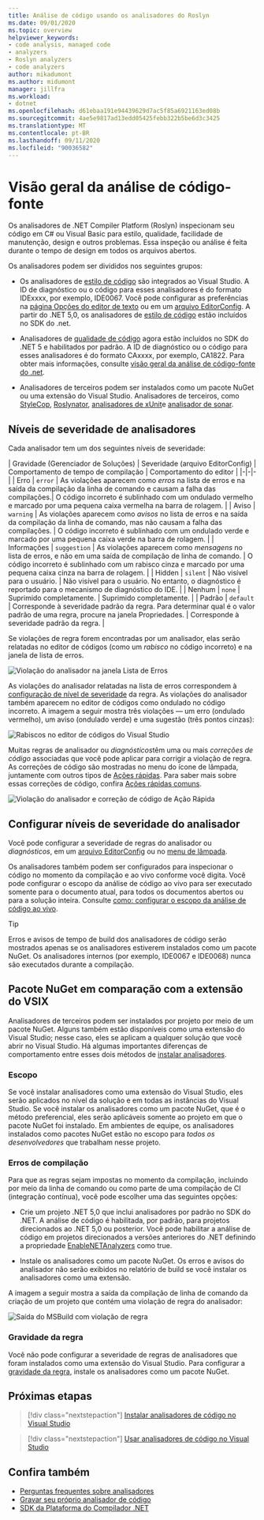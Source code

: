 ```yaml
---
title: Análise de código usando os analisadores do Roslyn
ms.date: 09/01/2020
ms.topic: overview
helpviewer_keywords:
- code analysis, managed code
- analyzers
- Roslyn analyzers
- code analyzers
author: mikadumont
ms.author: midumont
manager: jillfra
ms.workload:
- dotnet
ms.openlocfilehash: d61ebaa191e94439629d7ac5f85a6921163ed08b
ms.sourcegitcommit: 4ae5e9817ad13edd05425febb322b5be6d3c3425
ms.translationtype: MT
ms.contentlocale: pt-BR
ms.lasthandoff: 09/11/2020
ms.locfileid: "90036582"
---
```

# <a name="overview-of-source-code-analysis"></a>Visão geral da análise de código-fonte

Os analisadores de .NET Compiler Platform (Roslyn) inspecionam seu código em C# ou Visual Basic para estilo, qualidade, facilidade de manutenção, design e outros problemas. Essa inspeção ou análise é feita durante o tempo de design em todos os arquivos abertos. 

Os analisadores podem ser divididos nos seguintes grupos:

- Os analisadores de [estilo de código](https://docs.microsoft.com/visualstudio/ide/editorconfig-code-style-settings-reference?view=vs-2019#convention-categories) são integrados ao Visual Studio. A ID de diagnóstico ou o código para esses analisadores é do formato IDExxxx, por exemplo, IDE0067. Você pode configurar as preferências na [página Opções do editor de texto](../ide/code-styles-and-code-cleanup.md) ou em um [arquivo EditorConfig](../ide/editorconfig-code-style-settings-reference.md). A partir do .NET 5,0, os analisadores de [estilo de código](https://docs.microsoft.com/dotnet/fundamentals/productivity/code-analysis) estão incluídos no SDK do .net.

- Analisadores de [qualidade de código](/code-analysis-warnings-for-managed-code-by-checkid.md) agora estão incluídos no SDK do .NET 5 e habilitados por padrão. A ID de diagnóstico ou o código para esses analisadores é do formato CAxxxx, por exemplo, CA1822. Para obter mais informações, consulte [visão geral da análise de código-fonte do .net](/dotnet/fundamentals/productivity/code-analysis).

- Analisadores de terceiros podem ser instalados como um pacote NuGet ou uma extensão do Visual Studio. Analisadores de terceiros, como [StyleCop](https://www.nuget.org/packages/StyleCop.Analyzers/), [Roslynator](https://www.nuget.org/packages/Roslynator.Analyzers/), [analisadores de xUnit](https://www.nuget.org/packages/xunit.analyzers/)e [analisador de sonar](https://www.nuget.org/packages/SonarAnalyzer.CSharp/).

## <a name="severity-levels-of-analyzers"></a>Níveis de severidade de analisadores

Cada analisador tem um dos seguintes níveis de severidade:

| Gravidade (Gerenciador de Soluções) | Severidade (arquivo EditorConfig) | Comportamento de tempo de compilação | Comportamento do editor |
|-|-|-|
| Erro | `error` | As violações aparecem como *erros* na lista de erros e na saída da compilação da linha de comando e causam a falha das compilações.| O código incorreto é sublinhado com um ondulado vermelho e marcado por uma pequena caixa vermelha na barra de rolagem. |
| Aviso | `warning` | As violações aparecem como *avisos* no lista de erros e na saída da compilação da linha de comando, mas não causam a falha das compilações. | O código incorreto é sublinhado com um ondulado verde e marcado por uma pequena caixa verde na barra de rolagem. |
| Informações | `suggestion` | As violações aparecem como *mensagens* no lista de erros, e não em uma saída de compilação de linha de comando. | O código incorreto é sublinhado com um rabisco cinza e marcado por uma pequena caixa cinza na barra de rolagem. |
| Hidden | `silent` | Não visível para o usuário. | Não visível para o usuário. No entanto, o diagnóstico é reportado para o mecanismo de diagnóstico do IDE. |
| Nenhum | `none` | Suprimido completamente. | Suprimido completamente. |
| Padrão | `default` | Corresponde à severidade padrão da regra. Para determinar qual é o valor padrão de uma regra, procure na janela Propriedades. | Corresponde à severidade padrão da regra. |

Se violações de regra forem encontradas por um analisador, elas serão relatadas no editor de códigos (como um *rabisco* no código incorreto) e na janela de lista de erros.

![Violação do analisador na janela Lista de Erros](../code-quality/media/code-analysis-error-list.png)

As violações do analisador relatadas na lista de erros correspondem à [configuração de nível de severidade](../code-quality/use-roslyn-analyzers.md#configure-severity-levels) da regra. As violações do analisador também aparecem no editor de códigos como ondulado no código incorreto. A imagem a seguir mostra três violações &mdash; um erro (ondulado vermelho), um aviso (ondulado verde) e uma sugestão (três pontos cinzas):

![Rabiscos no editor de códigos do Visual Studio](media/diagnostics-severity-colors.png)

Muitas regras de analisador ou *diagnósticos*têm uma ou mais *correções de código* associadas que você pode aplicar para corrigir a violação de regra. As correções de código são mostradas no menu do ícone de lâmpada, juntamente com outros tipos de [Ações rápidas](../ide/quick-actions.md). Para saber mais sobre essas correções de código, confira [Ações rápidas comuns](../ide/quick-actions.md).

![Violação do analisador e correção de código de Ação Rápida](../code-quality/media/built-in-analyzer-code-fix.png)

## <a name="configure-analyzer-severity-levels"></a>Configurar níveis de severidade do analisador

Você pode configurar a severidade de regras do analisador ou *diagnósticos*, em um [arquivo EditorConfig](../code-quality/use-roslyn-analyzers.md#set-rule-severity-in-an-editorconfig-file) ou no [menu de lâmpada](../code-quality/use-roslyn-analyzers.md#set-rule-severity-from-the-light-bulb-menu). 

Os analisadores também podem ser configurados para inspecionar o código no momento da compilação e ao vivo conforme você digita. Você pode configurar o escopo da análise de código ao vivo para ser executado somente para o documento atual, para todos os documentos abertos ou para a solução inteira. Consulte [como: configurar o escopo da análise de código ao vivo](./configure-live-code-analysis-scope-managed-code.md).

> [!TIP]
> Erros e avisos de tempo de build dos analisadores de código serão mostrados apenas se os analisadores estiverem instalados como um pacote NuGet. Os analisadores internos (por exemplo, IDE0067 e IDE0068) nunca são executados durante a compilação.

## <a name="nuget-package-versus-vsix-extension"></a>Pacote NuGet em comparação com a extensão do VSIX

Analisadores de terceiros podem ser instalados por projeto por meio de um pacote NuGet. Alguns também estão disponíveis como uma extensão do Visual Studio; nesse caso, eles se aplicam a qualquer solução que você abrir no Visual Studio. Há algumas importantes diferenças de comportamento entre esses dois métodos de [instalar analisadores](../code-quality/install-roslyn-analyzers.md).

### <a name="scope"></a>Escopo

Se você instalar analisadores como uma extensão do Visual Studio, eles serão aplicados no nível da solução e em todas as instâncias do Visual Studio. Se você instalar os analisadores como um pacote NuGet, que é o método preferencial, eles serão aplicáveis somente ao projeto em que o pacote NuGet foi instalado. Em ambientes de equipe, os analisadores instalados como pacotes NuGet estão no escopo para *todos os desenvolvedores* que trabalham nesse projeto.

### <a name="build-errors"></a>Erros de compilação

Para que as regras sejam impostas no momento da compilação, incluindo por meio da linha de comando ou como parte de uma compilação de CI (integração contínua), você pode escolher uma das seguintes opções:

- Crie um projeto .NET 5,0 que inclui analisadores por padrão no SDK do .NET. A análise de código é habilitada, por padrão, para projetos direcionados ao .NET 5,0 ou posterior. Você pode habilitar a análise de código em projetos direcionados a versões anteriores do .NET definindo a propriedade [EnableNETAnalyzers](https://docs.microsoft.com/dotnet/core/project-sdk/msbuild-props#enablenetanalyzers) como true.

- Instale os analisadores como um pacote NuGet. Os erros e avisos do analisador não serão exibidos no relatório de build se você instalar os analisadores como uma extensão.

A imagem a seguir mostra a saída da compilação de linha de comando da criação de um projeto que contém uma violação de regra do analisador:

![Saída do MSBuild com violação de regra](media/command-line-build-analyzers.png)

### <a name="rule-severity"></a>Gravidade da regra

Você não pode configurar a severidade de regras de analisadores que foram instalados como uma extensão do Visual Studio. Para configurar a [gravidade da regra](../code-quality/use-roslyn-analyzers.md#configure-severity-levels), instale os analisadores como um pacote NuGet.

## <a name="next-steps"></a>Próximas etapas

> [!div class="nextstepaction"]
> [Instalar analisadores de código no Visual Studio](../code-quality/install-roslyn-analyzers.md)

> [!div class="nextstepaction"]
> [Usar analisadores de código no Visual Studio](../code-quality/use-roslyn-analyzers.md)

## <a name="see-also"></a>Confira também

- [Perguntas frequentes sobre analisadores](analyzers-faq.md)
- [Gravar seu próprio analisador de código](../extensibility/getting-started-with-roslyn-analyzers.md)
- [SDK da Plataforma do Compilador .NET](/dotnet/csharp/roslyn-sdk/)
